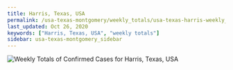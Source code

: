 ```yaml
---
title: Harris, Texas, USA
permalink: /usa-texas-montgomery/weekly_totals/usa-texas-harris-weekly_totals.html
last_updated: Oct 26, 2020
keywords: ["Harris, Texas, USA", "weekly totals"]
sidebar: usa-texas-montgomery_sidebar
---
```


![Weekly Totals of Confirmed Cases for Harris, Texas, USA](/covid_tracker/images/graphs/usa-texas-harris-weekly_totals_graph.png)
